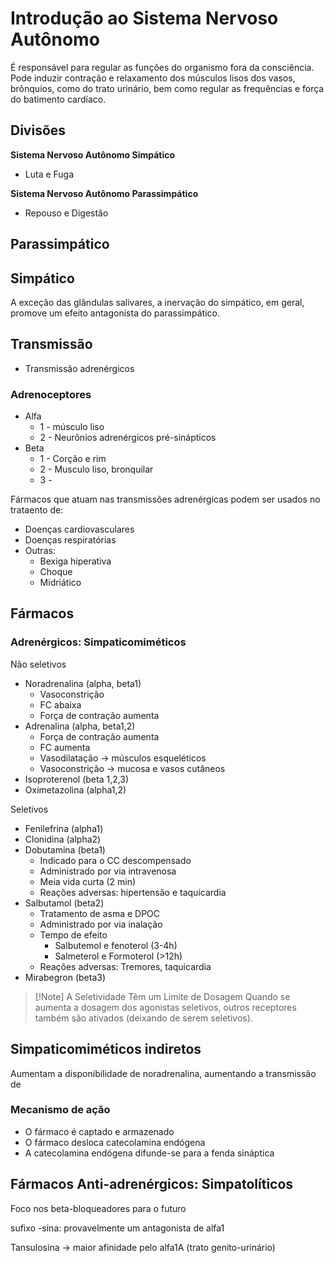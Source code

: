 # Introdução ao Sistema Nervoso Autônomo
É responsável para regular as funções do organismo fora da consciência. Pode induzir contração e relaxamento dos músculos lisos dos vasos, brônquios, como do trato urinário, bem como regular as frequências e força do batimento cardíaco.

## Divisões
**Sistema Nervoso Autônomo Simpático**
- Luta e Fuga

**Sistema Nervoso Autônomo Parassimpático**
- Repouso e Digestão


## Parassimpático


## Simpático
A exceção das glândulas salivares, a inervação do simpático, em geral, promove um efeito antagonista do parassimpático.



## Transmissão
- Transmissão adrenérgicos


### Adrenoceptores
- Alfa
	- 1 - músculo liso
	- 2 - Neurônios adrenérgicos pré-sinápticos
- Beta
	- 1 - Corção e rim
	- 2 - Musculo liso, bronquilar
	- 3 - 


Fármacos que atuam nas transmissões adrenérgicas podem ser usados no trataento de:
- Doenças cardiovasculares
- Doenças respiratórias
- Outras:
	- Bexiga hiperativa
	- Choque
	- Midriático


## Fármacos
### Adrenérgicos: Simpaticomiméticos
Não seletivos
- Noradrenalina (alpha, beta1)
	- Vasoconstrição
	- FC abaixa
	- Força de contração aumenta
- Adrenalina (alpha, beta1,2)
	- Força de contração aumenta
	- FC aumenta
	- Vasodilatação -> músculos esqueléticos
	- Vasoconstrição -> mucosa e vasos cutâneos
- Isoproterenol (beta 1,2,3)
- Oximetazolina (alpha1,2)

Seletivos
- Fenilefrina (alpha1)
- Clonidina (alpha2)
- Dobutamina (beta1)
	- Indicado para o CC descompensado
	- Administrado por via intravenosa
	- Meia vida curta (2 min)
	- Reações adversas: hipertensão e taquicardia
- Salbutamol (beta2)
	- Tratamento de asma e DPOC
	- Administrado por via inalação
	- Tempo de efeito
		- Salbutemol e fenoterol (3-4h)
		- Salmeterol e Formoterol (>12h)
	- Reações adversas: Tremores, taquicardia
- Mirabegron (beta3)

>[!Note] A Seletividade Têm um Limite de Dosagem
>Quando se aumenta a dosagem dos agonistas seletivos, outros receptores também são ativados (deixando de serem seletivos).


## Simpaticomiméticos indiretos
Aumentam a disponibilidade de noradrenalina, aumentando a transmissão de 

### Mecanismo de ação
- O fármaco é captado e armazenado
- O fármaco desloca catecolamina endógena
- A catecolamina endógena difunde-se para a fenda sináptica


## Fármacos Anti-adrenérgicos: Simpatolíticos
Foco nos beta-bloqueadores para o futuro


sufixo -sina: provavelmente um antagonista de alfa1

Tansulosina -> maior afinidade pelo alfa1A (trato genito-urinário)